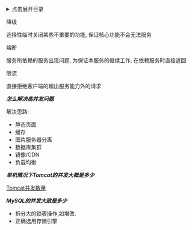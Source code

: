 <details>
<summary>点击展开目录</summary>
<!-- TOC -->


<!-- /TOC -->
</details>

降级

选择性临时关闭某些不重要的功能, 保证核心功能不会无法服务


熔断

服务所依赖的服务出现问题, 为保证本服务的继续工作, 在依赖服务时直接返回


限流

直接拒绝客户端的超出服务能力外的请求


***怎么解决高并发问题***

解决思路:

* 静态页面
* 缓存
* 图片服务器分离
* 数据库集群
* 镜像/CDN
* 负载均衡

***单机情况下Tomcat的并发大概是多少***

[Tomcat并发数量](https://www.cnblogs.com/zhjx0521/p/5896486.html)

***MySQL的并发大致是多少***

* 拆分大的锁表操作,如增改.
* 正确选用存储引擎


